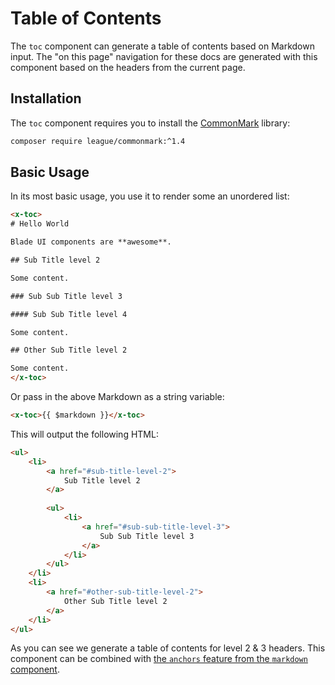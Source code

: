 # Table of Contents

The `toc` component can generate a table of contents based on Markdown input. The "on this page" navigation for these docs are generated with this component based on the headers from the current page.

## Installation

The `toc` component requires you to install the [CommonMark](https://github.com/thephpleague/commonmark) library:

```bash
composer require league/commonmark:^1.4
```

## Basic Usage

In its most basic usage, you use it to render some an unordered list:

```html
<x-toc>
# Hello World

Blade UI components are **awesome**.

## Sub Title level 2

Some content.

### Sub Sub Title level 3

#### Sub Sub Title level 4

Some content.

## Other Sub Title level 2

Some content.
</x-toc>
```

Or pass in the above Markdown as a string variable:

```html
<x-toc>{{ $markdown }}</x-toc>
```

This will output the following HTML:

```html
<ul>
    <li>
        <a href="#sub-title-level-2">
            Sub Title level 2
        </a>
    
        <ul>
            <li>
                <a href="#sub-sub-title-level-3">
                    Sub Sub Title level 3
                </a>
            </li>
        </ul>
    </li>
    <li>
        <a href="#other-sub-title-level-2">
            Other Sub Title level 2
        </a>
    </li>
</ul>
```

As you can see we generate a table of contents for level 2 & 3 headers. This component can be combined with [the `anchors` feature from the `markdown` component](/docs/{{version}}/markdown#anchors).
